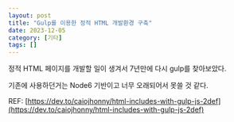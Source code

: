 ```yaml
---
layout: post
title: "Gulp를 이용한 정적 HTML 개발환경 구축"
date: 2023-12-05
category: [기타]
tags: []
---
```



정적 HTML 페이지를 개발할 일이 생겨서 7년만에 다시 gulp를 찾아보았다.


기존에 사용하던거는 Node6 기반이고 너무 오래되어서 못쓸 것 같다.


REF: [https://dev.to/caiojhonny/html-includes-with-gulp-js-2def](https://dev.to/caiojhonny/html-includes-with-gulp-js-2def)

